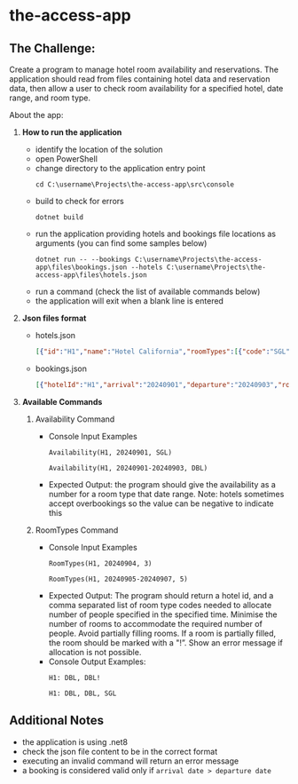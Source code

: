 # the-access-app

## The Challenge:
Create a program to manage hotel room availability and reservations. The application should read from files containing hotel data and reservation data, then allow a user to check room availability for a specified hotel, date range, and room type. 

About the app:

1. **How to run the application**
    - identify the location of the solution
    - open PowerShell
    - change directory to the application entry point
        ```console
        cd C:\username\Projects\the-access-app\src\console
        ```
    - build to check for errors
        ```console
        dotnet build
        ```
    - run the application providing hotels and bookings file locations as arguments (you can find some samples below)
        ```console
        dotnet run -- --bookings C:\username\Projects\the-access-app\files\bookings.json --hotels C:\username\Projects\the-access-app\files\hotels.json
        ```
    - run a command (check the list of available commands below)
    - the application will exit when a blank line is entered

2. **Json files format**
    - hotels.json
        ```json
        [{"id":"H1","name":"Hotel California","roomTypes":[{"code":"SGL","size":1,"description":"Single Room","amenities":["WiFi","TV"],"features":["Non-smoking"]},{"code":"DBL","size":2,"description":"Double Room","amenities":["WiFi","TV","Minibar"],"features":["Non-smoking","Sea View"]}],"rooms":[{"roomType":"SGL","roomId":"101"},{"roomType":"SGL","roomId":"102"},{"roomType":"DBL","roomId":"201"},{"roomType":"DBL","roomId":"202"}]}]
        ```
    - bookings.json
        ```json
        [{"hotelId":"H1","arrival":"20240901","departure":"20240903","roomType":"DBL","roomRate":"Prepaid"},{"hotelId":"H1","arrival":"20240902","departure":"20240905","roomType":"SGL","roomRate":"Standard"},{"hotelId":"H1","arrival":"20240904","departure":"20240905","roomType":"SGL","roomRate":"Standard"}]
        ```

3. **Available Commands**
    1. Availability Command
        - Console Input Examples
            ```console
            Availability(H1, 20240901, SGL)
            ```
            ```console
            Availability(H1, 20240901-20240903, DBL)
            ```
        - Expected Output: the program should give the availability as a number for a room type that date range. Note: hotels sometimes accept overbookings so the value can be negative to indicate this

    2. RoomTypes Command
        - Console Input Examples
            ```console
            RoomTypes(H1, 20240904, 3)
            ```
            ```console
            RoomTypes(H1, 20240905-20240907, 5)
            ```
        - Expected Output: The program should return a hotel id, and a comma separated list of room type codes needed to allocate number of people specified in the specified time. Minimise the number of rooms to accommodate the required number of people. Avoid partially filling rooms. If a room is partially filled, the room should be marked with a "!”. Show an error message if allocation is not possible.
        - Console Output Examples:
            ```console
            H1: DBL, DBL!
            ```
            ```console
            H1: DBL, DBL, SGL
            ```

## Additional Notes
- the application is using .net8
- check the json file content to be in the correct format
- executing an invalid command will return an error message
- a booking is considered valid only if `arrival date > departure date`
